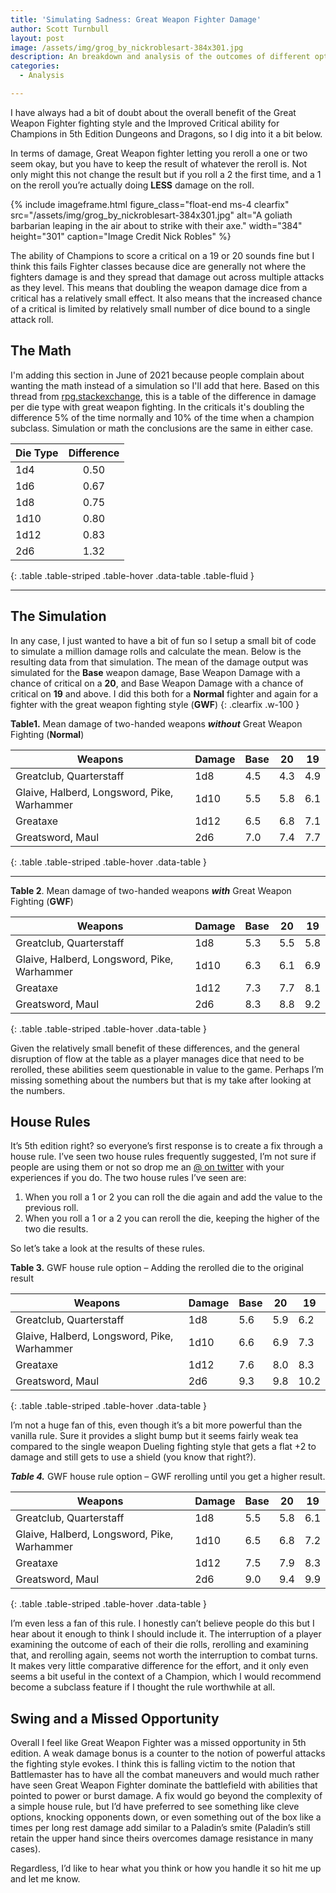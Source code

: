 ```yaml
---
title: 'Simulating Sadness: Great Weapon Fighter Damage'
author: Scott Turnbull
layout: post
image: /assets/img/grog_by_nickroblesart-384x301.jpg
description: An breakdown and analysis of the outcomes of different options related to the Great Weapon Fight feat in 5th edition.
categories:
  - Analysis

---
```

I have always had a bit of doubt about the overall benefit of the Great Weapon Fighter fighting style and the Improved Critical ability for Champions in 5th Edition Dungeons and Dragons, so I dig into it a bit below. 

In terms of damage, Great Weapon fighter letting you reroll a one or two seem okay, but you have to keep the result of whatever the reroll is. Not only might this not change the result but if you roll a 2 the first time, and a 1 on the reroll you&#8217;re actually doing **LESS** damage on the roll. 

{% include imageframe.html
  figure_class="float-end ms-4 clearfix"
  src="/assets/img/grog_by_nickroblesart-384x301.jpg"
  alt="A goliath barbarian leaping in the air about to strike with their axe."
  width="384" height="301"
  caption="Image Credit Nick Robles"
 %}

The ability of Champions to score a critical on a 19 or 20 sounds fine but I think this fails Fighter classes because dice are generally not where the fighters damage is and they spread that damage out across multiple attacks as they level. This means that doubling the weapon damage dice from a critical has a relatively small effect. It also means that the increased chance of a critical is limited by relatively small number of dice bound to a single attack roll.

## The Math

I'm adding this section in June of 2021 because people complain about wanting the math instead of a simulation so I'll add that here.  Based on this thread from [rpg.stackexchange](https://rpg.stackexchange.com/questions/47172/how-much-damage-does-great-weapon-fighting-add-on-average), this is a table of the difference in damage per die type with great weapon fighting.  In the criticals it's doubling the difference 5% of the time normally and 10% of the time when a champion subclass. Simulation or math the conclusions are the same in either case.

|Die Type|Difference|
|--- |:---: |
|1d4|0.50|
|1d6|0.67|
|1d8|0.75|
|1d10|0.80|
|1d12|0.83|
|2d6|1.32|
{: .table .table-striped .table-hover .data-table .table-fluid }

***

## The Simulation

In any case, I just wanted to have a bit of fun so I setup a small bit of code to simulate a million damage rolls and calculate the mean. Below is the resulting data from that simulation. The mean of the damage output was simulated for the **Base** weapon damage, Base Weapon Damage with a chance of critical on a **20**, and Base Weapon Damage with a chance of critical on **19** and above. I did this both for a **Normal** fighter and again for a fighter with the great weapon fighting style (**GWF**)
{: .clearfix .w-100 }

**Table1.** Mean damage of two-handed weapons ***without*** Great Weapon Fighting (**Normal**)

|Weapons|Damage|Base|20|19|
|--- |--- |--- |--- |--- |
|Greatclub, Quarterstaff|1d8|4.5|4.3|4.9|
|Glaive, Halberd, Longsword, Pike, Warhammer|1d10|5.5|5.8|6.1|
|Greataxe|1d12|6.5|6.8|7.1|
|Greatsword, Maul|2d6|7.0|7.4|7.7|
{: .table .table-striped .table-hover .data-table }

***

**Table 2**. Mean damage of two-handed weapons ***with*** Great Weapon Fighting (**GWF**)

|Weapons|Damage|Base|20|19|
|--- |--- |--- |--- |--- |
|Greatclub, Quarterstaff|1d8|5.3|5.5|5.8|
|Glaive, Halberd, Longsword, Pike, Warhammer|1d10|6.3|6.1|6.9|
|Greataxe|1d12|7.3|7.7|8.1|
|Greatsword, Maul|2d6|8.3|8.8|9.2|
{: .table .table-striped .table-hover .data-table }

Given the relatively small benefit of these differences, and the general disruption of flow at the table as a player manages dice that need to be rerolled, these abilities seem questionable in value to the game. Perhaps I&#8217;m missing something about the numbers but that is my take after looking at the numbers. 

## House Rules

It&#8217;s 5th edition right? so everyone&#8217;s first response is to create a fix through a house rule. I&#8217;ve seen two house rules frequently suggested, I&#8217;m not sure if people are using them or not so drop me an <a rel="noreferrer noopener" href="https://www.twitter.com/optionalrule" target="_blank">@ on twitter</a> with your experiences if you do. The two house rules I&#8217;ve seen are:

  1. When you roll a 1 or 2 you can roll the die again and add the value to the previous roll. 
  2. When you roll a 1 or a 2 you can reroll the die, keeping the higher of the two die results.

So let&#8217;s take a look at the results of these rules.

**Table 3.** GWF house rule option &#8211; Adding the rerolled die to the original result

|Weapons|Damage|Base|20|19|
|--- |--- |--- |--- |--- |
|Greatclub, Quarterstaff|1d8|5.6|5.9|6.2|
|Glaive, Halberd, Longsword, Pike, Warhammer|1d10|6.6|6.9|7.3|
|Greataxe|1d12|7.6|8.0|8.3|
|Greatsword, Maul|2d6|9.3|9.8|10.2|
{: .table .table-striped .table-hover .data-table }


I&#8217;m not a huge fan of this, even though it&#8217;s a bit more powerful than the vanilla rule. Sure it provides a slight bump but it seems fairly weak tea compared to the single weapon Dueling fighting style that gets a flat +2 to damage and still gets to use a shield (you know that right?). 

***Table 4.*** GWF house rule option &#8211; GWF rerolling until you get a higher result.

|Weapons|Damage|Base|20|19|
|--- |--- |--- |--- |--- |
|Greatclub, Quarterstaff|1d8|5.5|5.8|6.1|
|Glaive, Halberd, Longsword, Pike, Warhammer|1d10|6.5|6.8|7.2|
|Greataxe|1d12|7.5|7.9|8.3|
|Greatsword, Maul|2d6|9.0|9.4|9.9|
{: .table .table-striped .table-hover .data-table }
  
I&#8217;m even less a fan of this rule. I honestly can&#8217;t believe people do this but I hear about it enough to think I should include it. The interruption of a player examining the outcome of each of their die rolls, rerolling and examining that, and rerolling again, seems not worth the interruption to combat turns. It makes very little comparative difference for the effort, and it only even seems a bit useful in the context of a Champion, which I would recommend become a subclass feature if I thought the rule worthwhile at all.

## Swing and a Missed Opportunity

Overall I feel like Great Weapon Fighter was a missed opportunity in 5th edition. A weak damage bonus is a counter to the notion of powerful attacks the fighting style evokes. I think this is falling victim to the notion that Battlemaster has to have all the combat maneuvers and would much rather have seen Great Weapon Fighter dominate the battlefield with abilities that pointed to power or burst damage. A fix would go beyond the complexity of a simple house rule, but I&#8217;d have preferred to see something like cleve options, knocking opponents down, or even something out of the box like a times per long rest damage add similar to a Paladin&#8217;s smite (Paladin&#8217;s still retain the upper hand since theirs overcomes damage resistance in many cases).

Regardless, I&#8217;d like to hear what you think or how you handle it so hit me up and let me know.